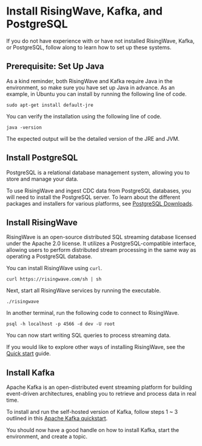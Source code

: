 # Install RisingWave, Kafka, and PostgreSQL

If you do not have experience with or have not installed RisingWave, Kafka, or PostgreSQL, follow along to learn how to set up these systems.

## Prerequisite: Set Up Java

As a kind reminder, both RisingWave and Kafka require Java in the environment, so make sure you have set up Java in advance. As an example, in Ubuntu you can install by running the following line of code.
```terminal
sudo apt-get install default-jre
```

You can verify the installation using the following line of code.
```terminal
java -version
```
The expected output will be the detailed version of the JRE and JVM.

## Install PostgreSQL

PostgreSQL is a relational database management system, allowing you to store and manage your data.

To use RisingWave and ingest CDC data from PostgreSQL databases, you will need to install the PostgreSQL server. To learn about the different packages and installers for various platforms, see [PostgreSQL Downloads](https://www.postgresql.org/download/).

## Install RisingWave

RisingWave is an open-source distributed SQL streaming database licensed under the Apache 2.0 license. It utilizes a PostgreSQL-compatible interface, allowing users to perform distributed stream processing in the same way as operating a PostgreSQL database.

You can install RisingWave using `curl`.

```terminal
curl https://risingwave.com/sh | sh
```

Next, start all RisingWave services by running the executable.

```terminal
./risingwave
```

In another terminal, run the following code to connect to RisingWave.

```terminal
psql -h localhost -p 4566 -d dev -U root
```

You can now start writing SQL queries to process streaming data. 

If you would like to explore other ways of installing RisingWave, see the [Quick start](https://docs.risingwave.com/docs/current/get-started/) guide.

## Install Kafka

Apache Kafka is an open-distributed event streaming platform for building event-driven architectures, enabling you to retrieve and process data in real time. 

To install and run the self-hosted version of Kafka, follow steps 1 ~ 3 outlined in this [Apache Kafka quickstart](https://kafka.apache.org/quickstart).

You should now have a good handle on how to install Kafka, start the environment, and create a topic. 
